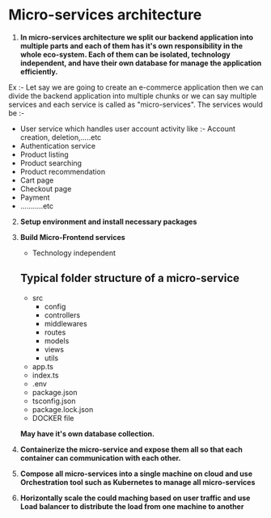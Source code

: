# Micro-services architecture

1. **In micro-services architecture we split our backend application into multiple parts and each of them has it's own responsibility in the whole eco-system. Each of them can be isolated, technology independent, and have their own database for manage the application efficiently.**

Ex :- Let say we are going to create an e-commerce application then we can divide the backend application into multiple chunks or we can say multiple services and each service is called as "micro-services". The services would be :-

- User service which handles user account activity like :- Account creation, deletion,.....etc
- Authentication service
- Product listing
- Product searching
- Product recommendation
- Cart page
- Checkout page
- Payment
- ...........etc

2. **Setup environment and install necessary packages**
3. **Build Micro-Frontend services**

   - Technology independent

   ## **Typical folder structure of a micro-service**

   - src
     - config
     - controllers
     - middlewares
     - routes
     - models
     - views
     - utils
   - app.ts
   - index.ts
   - .env
   - package.json
   - tsconfig.json
   - package.lock.json
   - DOCKER file

   **May have it's own database collection.**

4. **Containerize the micro-service and expose them all so that each container can communication with each other.**

5. **Compose all micro-services into a single machine on cloud and use Orchestration tool such as Kubernetes to manage all micro-services**

6. **Horizontally scale the could maching based on user traffic and use Load balancer to distribute the load from one machine to another**
